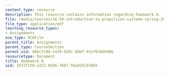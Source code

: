 ```yaml
---
content_type: resource
description: This resource contains information regarding homework 6.
file: /media/courses/16-50-introduction-to-propulsion-systems-spring-2012/25f2f158a2228d3676b756ad25c010b5_MIT16_50S12_hw6.pdf
file_type: application/pdf
learning_resource_types:
- Assignments
ocw_type: OCWFile
parent_title: Assignments
parent_type: CourseSection
parent_uid: 88bc7c0d-5439-928c-8dbf-91ef03b66406
resourcetype: Document
title: Homework 6
uid: 25f2f158-a222-8d36-76b7-56ad25c010b5
---
```


